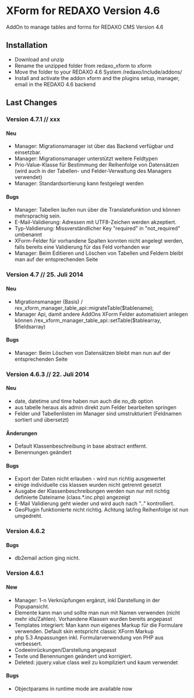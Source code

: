 XForm for REDAXO Version 4.6
=============

AddOn to manage tables and forms for REDAXO CMS Version 4.6


Installation
-------

* Download and unzip
* Rename the unzipped folder from redaxo_xform to xform
* Move the folder to your REDAXO 4.6 System /redaxo/include/addons/
* Install and activate the addon xform and the plugins setup, manager, email in the REDAXO 4.6 backend


Last Changes
-------

### Version 4.7.1 // xxx

#### Neu

* Manager: Migrationsmanager ist über das Backend verfügbar und einsetzbar.
* Manager: Migrationsmanager unterstützt weitere Feldtypen
* Prio-Value-Klasse für Bestimmung der Reihenfolge von Datensätzen (wird auch in der Tabellen- und Felder-Verwaltung des Managers verwendet)
* Manager: Standardsortierung kann festgelegt werden

#### Bugs

* Manager: Tabellen laufen nun über die Translatefunktion und können mehrsprachig sein.
* E-Mail-Validierung: Adressen mit UTF8-Zeichen werden akzeptiert.
* Typ-Validierung: Missverständlicher Key "required" in "not_required" umbenannt
* XForm-Felder für vorhandene Spalten konnten nicht angelegt werden, falls bereits eine Validierung für das Feld vorhanden war
* Manager: Beim Editieren und Löschen von Tabellen und Feldern bleibt man auf der entsprechenden Seite


### Version 4.7 // 25. Juli 2014

#### Neu

* Migrationsmanager (Basis) / rex_xform_manager_table_api::migrateTable($tablename);
* Manager Api, damit andere AddOns XForm Felder automatisiert anlegen können /rex_xform_manager_table_api::setTable($tablearray, $fieldsarray)

#### Bugs

* Manager: Beim Löschen von Datensätzen bleibt man nun auf der entsprechenden Seite


### Version 4.6.3 // 22. Juli 2014

#### Neu

* date, datetime und time haben nun auch die no_db option
* aus tabelle heraus als admin direkt zum Felder bearbeiten springen
* Felder und Tabellenlisten im Manager sind umstrukturiert (Feldnamen sortiert und übersetzt)


#### Änderungen

* Default Klassenbeschreibung in base abstract entfernt.
* Benennungen geändert

#### Bugs

* Export der Daten nicht erlauben - wird nun richtig ausgewertet
* einige individuelle css klassen wurden nicht getrennt gesetzt
* Ausgabe der Klassenbeschreibungen werden nun nur mit richtig definierte Dateiname (class.*.inc.php) angezeigt
* E-Mail Validierung geht wieder und wird auch nach ".." kontrolliert.
* GeoPlugin funktionierte nicht richtig. Achtung lat/lng Reihenfolge ist nun umgedreht.


### Version 4.6.2

#### Bugs

* db2email action ging nicht.


### Version 4.6.1

#### New

* Manager: 1-n Verknüpfungen ergänzt, inkl Darstellung in der Popupansicht.
* Elemente kann man und sollte man nun mit Namen verwenden (nicht mehr ids/Zahlen). Vorhandene Klassen wurden bereits angepasst
* Templates integriert: Man kann nun eigenes Markup für die Formulare verwenden. Default skin entspricht classic XForm Markup
* php 5.3 Anpassungen inkl. Formularverwendung von PHP aus verbessert.
* Codeeinrückungen/Darstellung angepasst
* Texte und Benennungen geändert und korrigiert.
* Deleted: jquery.value class weil zu kompliziert und kaum verwendet


#### Bugs

* Objectparams in runtime mode are available now
